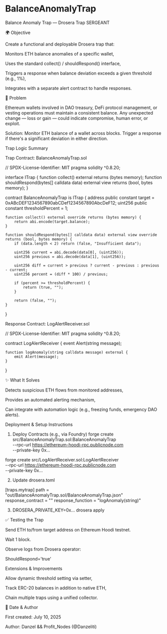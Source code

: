 # BalanceAnomalyTrap
Balance Anomaly Trap — Drosera Trap SERGEANT 

🌍 Objective

Create a functional and deployable Drosera trap that:

Monitors ETH balance anomalies of a specific wallet,

Uses the standard collect() / shouldRespond() interface,

Triggers a response when balance deviation exceeds a given threshold (e.g., 1%),

Integrates with a separate alert contract to handle responses.

🚧 Problem

Ethereum wallets involved in DAO treasury, DeFi protocol management, or vesting operations must maintain a consistent balance. Any unexpected change — loss or gain — could indicate compromise, human error, or exploit.

Solution: Monitor ETH balance of a wallet across blocks. Trigger a response if there's a significant deviation in either direction.

Trap Logic Summary

Trap Contract: BalanceAnomalyTrap.sol

// SPDX-License-Identifier: MIT
pragma solidity ^0.8.20;

interface ITrap {
    function collect() external returns (bytes memory);
    function shouldRespond(bytes[] calldata data) external view returns (bool, bytes memory);
}

contract BalanceAnomalyTrap is ITrap {
    address public constant target = 0xABcDEF1234567890abCDef1234567890AbcDeF12;
    uint256 public constant thresholdPercent = 1;

    function collect() external override returns (bytes memory) {
        return abi.encode(target.balance);
    }

    function shouldRespond(bytes[] calldata data) external view override returns (bool, bytes memory) {
        if (data.length < 2) return (false, "Insufficient data");

        uint256 current = abi.decode(data[0], (uint256));
        uint256 previous = abi.decode(data[1], (uint256));

        uint256 diff = current > previous ? current - previous : previous - current;
        uint256 percent = (diff * 100) / previous;

        if (percent >= thresholdPercent) {
            return (true, "");
        }

        return (false, "");
    }
}


Response Contract: LogAlertReceiver.sol

// SPDX-License-Identifier: MIT
pragma solidity ^0.8.20;

contract LogAlertReceiver {
    event Alert(string message);

    function logAnomaly(string calldata message) external {
        emit Alert(message);
    }
}



✨ What It Solves

Detects suspicious ETH flows from monitored addresses,

Provides an automated alerting mechanism,

Can integrate with automation logic (e.g., freezing funds, emergency DAO alerts).



Deployment & Setup Instructions

1. Deploy Contracts (e.g., via Foundry)
forge create src/BalanceAnomalyTrap.sol:BalanceAnomalyTrap \
  --rpc-url https://ethereum-hoodi-rpc.publicnode.com \
  --private-key 0x...

forge create src/LogAlertReceiver.sol:LogAlertReceiver \
  --rpc-url https://ethereum-hoodi-rpc.publicnode.com \
  --private-key 0x...

2. Update drosera.toml

[traps.mytrap]
path = "out/BalanceAnomalyTrap.sol/BalanceAnomalyTrap.json"
response_contract = "<LogAlertReceiver address>"
response_function = "logAnomaly(string)"

3. DROSERA_PRIVATE_KEY=0x... drosera apply

✅ Testing the Trap

Send ETH to/from target address on Ethereum Hoodi testnet.

Wait 1 block.

Observe logs from Drosera operator:

ShouldRespond='true'

Extensions & Improvements

Allow dynamic threshold setting via setter,

Track ERC-20 balances in addition to native ETH,

Chain multiple traps using a unified collector.


📅 Date & Author

First created: July 10, 2025

Author: Danzel && Profit_Nodes (@Danzeliti)

